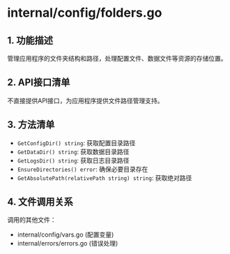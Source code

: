 # internal/config/folders.go

## 1. 功能描述
管理应用程序的文件夹结构和路径，处理配置文件、数据文件等资源的存储位置。

## 2. API接口清单
不直接提供API接口，为应用程序提供文件路径管理支持。

## 3. 方法清单
- `GetConfigDir() string`: 获取配置目录路径
- `GetDataDir() string`: 获取数据目录路径
- `GetLogsDir() string`: 获取日志目录路径
- `EnsureDirectories() error`: 确保必要目录存在
- `GetAbsolutePath(relativePath string) string`: 获取绝对路径

## 4. 文件调用关系
调用的其他文件：
- internal/config/vars.go (配置变量)
- internal/errors/errors.go (错误处理) 